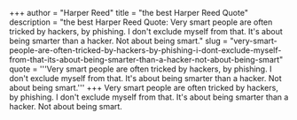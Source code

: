 +++
author = "Harper Reed"
title = "the best Harper Reed Quote"
description = "the best Harper Reed Quote: Very smart people are often tricked by hackers, by phishing. I don't exclude myself from that. It's about being smarter than a hacker. Not about being smart."
slug = "very-smart-people-are-often-tricked-by-hackers-by-phishing-i-dont-exclude-myself-from-that-its-about-being-smarter-than-a-hacker-not-about-being-smart"
quote = '''Very smart people are often tricked by hackers, by phishing. I don't exclude myself from that. It's about being smarter than a hacker. Not about being smart.'''
+++
Very smart people are often tricked by hackers, by phishing. I don't exclude myself from that. It's about being smarter than a hacker. Not about being smart.

